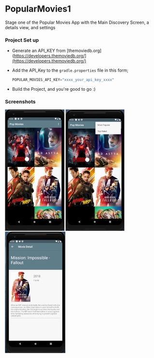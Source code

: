 # PopularMovies1

Stage one of the Popular Movies App with the Main Discovery Screen, a details view, and settings

### Project Set up

* Generate an API_KEY from [themoviedb.org](https://developers.themoviedb.org/](https://developers.themoviedb.org/)

* Add the API_Key to the `gradle.properties` file in this form;
  
  ```java
  POPULAR_MOVIES_API_KEY="xxxx_your_api_key_xxxx"
  ```

* Build the Project, and you're good to go :)



### Screenshots

<img src="screenshots/screen-1.png" height="400px"/> <img src="screenshots/screen-2.png" height="400px"/>
<img src="screenshots/screen-3.png" height="400px"/>
